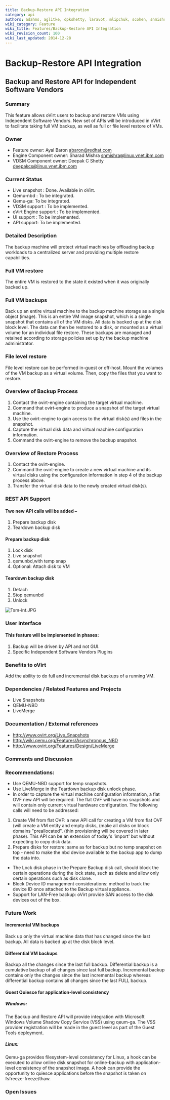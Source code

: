 ```yaml
---
title: Backup-Restore API Integration
category: api
authors: adahms, aglitke, dpkshetty, laravot, mlipchuk, scohen, snmishra
wiki_category: Feature
wiki_title: Features/Backup-Restore API Integration
wiki_revision_count: 100
wiki_last_updated: 2014-12-28
---
```


# Backup-Restore API Integration

## Backup and Restore API for Independent Software Vendors

### Summary

This feature allows oVirt users to backup and restore VMs using Independent Software Vendors. New set of APIs will be introduced in oVirt to facilitate taking full VM backup, as well as full or file level restore of VMs.

### Owner

*   Feature owner: Ayal Baron <abaron@redhat.com>
*   Engine Component owner: Sharad Mishra <snmishra@linux.vnet.ibm.com>
*   VDSM Component owner: Deepak C Shetty <deepakcs@linux.vnet.ibm.com>

### Current Status

*   Live snapshot : Done. Available in oVirt.
*   Qemu-nbd : To be integrated.
*   Qemu-ga: To be integrated.
*   VDSM support : To be implemented.
*   oVirt Engine support : To be implemented.
*   UI support : To be implemented.
*   API support: To be implemented.

### Detailed Description

The backup machine will protect virtual machines by offloading backup workloads to a centralized server and providing multiple restore capabilities.

### Full VM restore

The entire VM is restored to the state it existed when it was originally backed up.

### Full VM backups

Back up an entire virtual machine to the backup machine storage as a single object (image). This is an entire VM image snapshot, which is a single snapshot that contains all of the VM disks. All data is backed up at the disk block level. The data can then be restored to a disk, or mounted as a virtual volume for an individual file restore. These backups are managed and retained according to storage policies set up by the backup machine administrator.

### File level restore

File level restore can be performed in-guest or off-host. Mount the volumes of the VM backup as a virtual volume. Then, copy the files that you want to restore.

### Overview of Backup Process

1.  Contact the ovirt-engine containing the target virtual machine.
2.  Command that ovirt-engine to produce a snapshot of the target virtual machine.
3.  Use the ovirt-engine to gain access to the virtual disk(s) and files in the snapshot.
4.  Capture the virtual disk data and virtual machine configuration information.
5.  Command the ovirt-engine to remove the backup snapshot.

### Overview of Restore Process

1.  Contact the ovirt-engine.
2.  Command the ovirt-engine to create a new virtual machine and its virtual disks using the configuration information in step 4 of the backup process above.
3.  Transfer the virtual disk data to the newly created virtual disk(s).

### REST API Support

#### Two new API calls will be added –

1.  Prepare backup disk
2.  Teardown backup disk

#### Prepare backup disk

1.  Lock disk
2.  Live snapshot
3.  qemunbd,with temp snap
4.  Optional: Attach disk to VM

#### Teardown backup disk

1.  Detach
2.  Stop qemunbd
3.  Unlock

![](Tsm-int.JPG "Tsm-int.JPG")

### User interface

#### This feature will be implemented in phases:

1.  Backup will be driven by API and not GUI.
2.  Specific Independent Software Vendors Plugins

### Benefits to oVirt

Add the ability to do full and incremental disk backups of a running VM.

### Dependencies / Related Features and Projects

*   Live Snapshots
*   QEMU-NBD
*   LiveMerge

### Documentation / External references

*   <http://www.ovirt.org/Live_Snapshots>
*   <http://wiki.qemu.org/Features/Asynchronous_NBD>
*   <http://www.ovirt.org/Features/Design/LiveMerge>

### Comments and Discussion

### Recommendations:

*   Use QEMU-NBD support for temp snapshots.
*   Use LiveMerge in the Teardown backup disk unlock phase.
*   In order to capture the virtual machine configuration information, a flat OVF new API will be required. The flat OVF will have no snapshots and will contain only current virtual hardware configuration. The following calls will need to be addressed:

1.  Create VM from flat OVF: a new API call for creating a VM from flat OVF (will create a VM entity and empty disks, (make all disks on block domains "preallocated". (thin provisioning will be covered in later phase). This API can be an extension of today's 'import' but without expecting to copy disk data.
2.  Prepare disks for restore: same as for backup but no temp snapshot on top - need to make the nbd device available to the backup app to dump the data into.

*   The Lock disk phase in the Prepare Backup disk call, should block the certain operations during the lock state, such as delete and allow only certain operations such as disk clone.
*   Block Device ID management considerations: method to track the device ID once attached to the Backup virtual appliance.
*   Support for LAN-Free backup: oVirt provide SAN access to the disk devices out of the box.

### Future Work

#### Incremental VM backups

Back up only the virtual machine data that has changed since the last backup. All data is backed up at the disk block level.

#### Differential VM backups

Backup all the changes since the last full backup. Differential backup is a cumulative backup of all changes since last full backup. Incremental backup contains only the changes since the last incremental backup whereas differential backup contains all changes since the last FULL backup.

#### Guest Quiesce for application-level consistency

##### Windows:

The Backup and Restore API will provide integration with Microsoft Windows Volume Shadow Copy Service (VSS) using qeum-ga. The VSS provider registration will be made in the guest level as part of the Guest Tools deployment.

##### Linux:

Qemu-ga provides filesystem-level consistency for Linux, a hook can be executed to allow online disk snapshot for online-backup with application-level consistency of the snapshot image. A hook can provide the opportunity to quiesce applications before the snapshot is taken on fsfreeze-freeze/thaw.

### Open Issues
